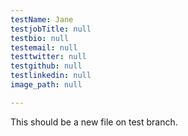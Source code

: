 ```yaml
---
testName: Jane
testjobTitle: null
testbio: null
testemail: null
testtwitter: null
testgithub: null
testlinkedin: null
image_path: null

---
```

<p>This should be a new file on test branch.</p>
